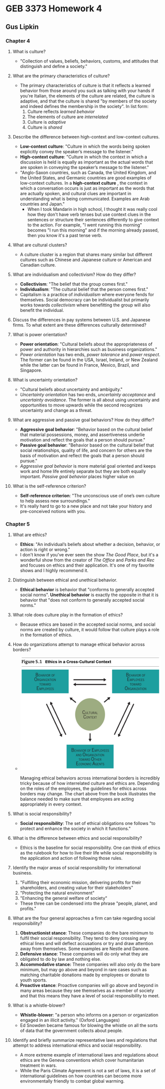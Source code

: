 # GEB 3373 Homework 4

## Gus Lipkin

### Chapter 4

1. What is culture?
   - "Collection of values, beliefs, behaviors, customs, and attitudes that distinguish and define a society."

1. What are the primary characteristics of culture?
   - The primary characteristics of culture is that it reflects a learned behavior from those around you suck as talking with your hands if you're Italian, the elements of the culture are related, the culture is adaptive, and that the culture is shared "by members of the society and indeed defines the membership in the society".
     In list form:
     1. Culture reflects *learned behavior*
     2. The elements of culture are *interrelated*
     3. Culture is *adaptive*
     4. Culture is *shared*
2. Describe the difference between high-context and low-context cultures.
   - **Low-context culture**: "Culture in which the words being spoken explicitly convey the speaker’s message to the listener."
   - **High-context culture**: "Culture in which the context in which a discussion is held is equally as important as the actual words that are spoken in conveying the speaker’s message to the listener."
   - "Anglo-Saxon countries, such as Canada, the United Kingdom, and the United States, and Germanic countries are good examples of low-context cultures. In a **high-context culture** , the context in which a conversation occurs is just as important as the words that are actually spoken, and cultural clues are important in understanding what is being communicated. Examples are Arab countries and Japan."
     - When I took Mandarin in high school, I thought it was really cool how they don't have verb tenses but use context clues in the sentences or structure their sentences differently to give context to the action. For example, "I went running this morning" becomes "I run this morning" and if the morning already passed, then you know it's a past tense verb.
3. What are cultural clusters?
   - A culture cluster is a region that shares many similar but different cultures such as Chinese and Japanese culture or American and Canadian culture.
4. What are individualism and collectivism? How do they differ?
   - **Collectivism**: "The belief that the group comes first."
   - **Individualism**: "The cultural belief that the person comes first."
   - Capitalism is a practice of *individualism* where everyone fends for themselves. Social democracy can be individualist but primarily works towards *collectivism* where benefitting the group will also benefit the individual.
5. Discuss the differences in pay systems between U.S. and Japanese firms. To what extent are these differences culturally determined?
6. What is power orientation?
   - **Power orientation**: "Cultural beliefs about the appropriateness of power and authority in hierarchies such as business organizations."
   - *Power orientation* has two ends, *power tolerance*  and *power respect*. The former can be found in the USA, Israel, Ireland, or New Zealand while the latter can be found in France, Mexico, Brazil, and Singapore.
7. What is uncertainty orientation?
   - "Cultural beliefs about uncertainty and ambiguity."
   - *Uncertainty orientation* has two ends, *uncertainty acceptance* and *uncertainty avoidance*. The former is all about using uncertainty and opportunities to move upwards while the second recognizes uncertainty and change as a threat.
8. What are aggressive and passive goal behaviors? How do they differ?
   - **Aggressive goal behavior**: "Behavior based on the cultural belief that material possessions, money, and assertiveness underlie motivation and reflect the goals that a person should pursue."
   - **Passive goal behavior**: "Behavior based on the cultural belief that social relationships, quality of life, and concern for others are the basis of motivation and reflect the goals that a person should pursue."
   - *Aggressive goal behavior* is more material goal oriented and keeps work and home life entirely separate but they are both equally important. *Passive goal behavior* places higher value on 
9. What is the self-reference criterion?
   - **Self-reference criterion**: "The unconscious use of one’s own culture to help assess new surroundings."
   - It's really hard to go to a new place and not take your history and pre-conceived notions with you.

### Chapter 5

1. What are ethics?

   - **Ethics**: "An individual’s beliefs about whether a decision, behavior, or action is right or wrong."
   - I don't know if you've ever seen the show *The Good Place*, but it's a wonderful show from the creator of *The Office* and *Parks and Rec* and focuses on ethics and their application. It's one of my favorite shows and I highly recommend it.

2. Distinguish between ethical and unethical behavior.

   - **Ethical behavior** is behavior that "conforms to generally accepted social norms". **Unethical behavior** is exactly the opposite in that it is behavior that "does not conform to generally accepted social norms."

3. What role does culture play in the formation of ethics? 

   - Because ethics are based in the accepted social norms, and social norms are created by culture, it would follow that culture plays a role in the formation of ethics.

4. How do organizations attempt to manage ethical behavior across borders?

   - <img src="GEB 3373 Homework 4.assets/Screen Shot 2021-02-02 at 8.05.40 PM.png" alt="Screen Shot 2021-02-02 at 8.05.40 PM" style="zoom:50%;" />

     Managing ethical behaviors across international borders is incredibly tricky because of how interrelated culture and ethics are. Depending on the roles of the employees, the guidelines for ethics across borders may change. The chart above from the book illustrates the balance needed to make sure that employees are acting appropriately in every context.

5. What is social responsibility?

   - **Social responsibility**: The set of ethical obligations one follows "to protect and enhance the society in which it functions."

6. What is the difference between ethics and social responsibility?

   - Ethics is the baseline for social responsibility. One can think of ethics as the rulebook for how to live their life while social responsibility is the application and action of following those rules.

7. Identify the major areas of social responsibility for international business.

   1. "Fulfilling their economic mission, delivering profits for their shareholders, and creating value for their stakeholders"
   2. "Protecting the natural environment"
   3. "Enhancing the general welfare of society"

   - These three can be condensed into the phrase "people, planet, and profits."

8. What are the four general approaches a firm can take regarding social responsibility?

   1. **Obstructionist stance**: These companies do the bare minimum to fulfil their social responsibility. They tend to deny crossing any ethical lines and will deflect accusations or try and draw attention away from themselves. Some examples are Nestle and Danone.
   2. **Defensive stance**: These companies will do only what they are obligated to do by law and nothing else. 
   3. **Accommodative stance:** These companies will also only do the bare minimum, but may go above and beyond in rare cases such as matching charitable donations made by employees or donate to youth sports.
   4. **Proactive stance**: Proactive companies will go above and beyond in many areas because they see themselves as a member of society and that this means they have a level of social responsibility to meet.

9. What is a whistle-blower?

   - **Whistle-blower**: "a person who informs on a person or organization engaged in an illicit activity." (Oxford Languages)
   - Ed Snowden became famous for blowing the whistle on all the sorts of data that the government collects about people.

10. Identify and briefly summarize representative laws and regulations that attempt to address international ethics and social responsibility.

    - A more extreme example of international laws and regulations about ethics are the Geneva conventions which cover humanitarian treatment in wars. 
    - While the Paris Climate Agreement is not a set of laws, it is a set of international guidelines on how countries can become more environmentally friendly to combat global warming.